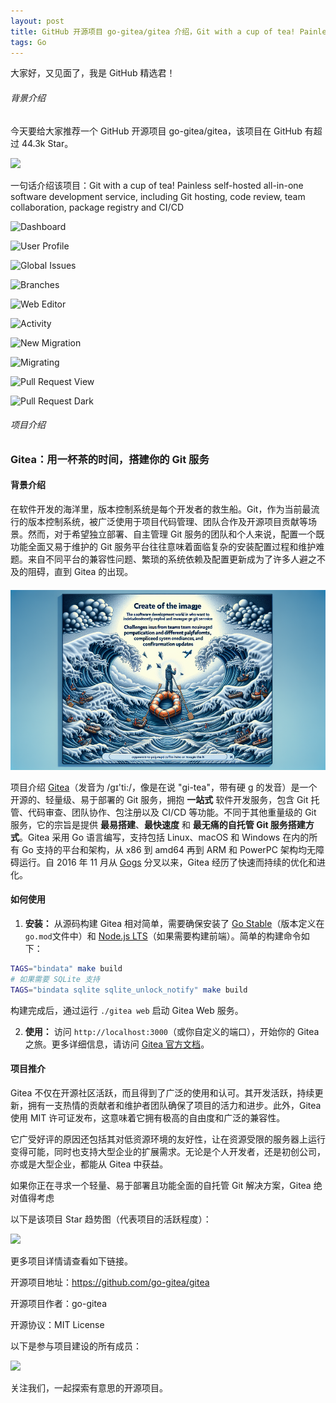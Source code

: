 ```yaml
---
layout: post
title: GitHub 开源项目 go-gitea/gitea 介绍，Git with a cup of tea! Painless self-hosted all-in-one software development service, including Git hosting, code review, team collaboration, package registry and CI/CD
tags: Go
---
```


大家好，又见面了，我是 GitHub 精选君！

###### 背景介绍

今天要给大家推荐一个 GitHub 开源项目 go-gitea/gitea，该项目在 GitHub 有超过 44.3k Star。

![](https://stats.deeptrain.net/repo/go-gitea/gitea/?theme=light)

一句话介绍该项目：Git with a cup of tea! Painless self-hosted all-in-one software development service, including Git hosting, code review, team collaboration, package registry and CI/CD




![Dashboard](https://dl.gitea.com/screenshots/home_timeline.png)

![User Profile](https://dl.gitea.com/screenshots/user_profile.png)

![Global Issues](https://dl.gitea.com/screenshots/global_issues.png)

![Branches](https://dl.gitea.com/screenshots/branches.png)

![Web Editor](https://dl.gitea.com/screenshots/web_editor.png)

![Activity](https://dl.gitea.com/screenshots/activity.png)

![New Migration](https://dl.gitea.com/screenshots/migration.png)

![Migrating](https://dl.gitea.com/screenshots/migration.gif)

![Pull Request View](https://image.ibb.co/e02dSb/6.png)

![Pull Request Dark](https://dl.gitea.com/screenshots/pull_requests_dark.png)


###### 项目介绍

### Gitea：用一杯茶的时间，搭建你的 Git 服务

#### 背景介绍
在软件开发的海洋里，版本控制系统是每个开发者的救生船。Git，作为当前最流行的版本控制系统，被广泛使用于项目代码管理、团队合作及开源项目贡献等场景。然而，对于希望独立部署、自主管理 Git 服务的团队和个人来说，配置一个既功能全面又易于维护的 Git 服务平台往往意味着面临复杂的安装配置过程和维护难题。来自不同平台的兼容性问题、繁琐的系统依赖及配置更新成为了许多人避之不及的阻碍，直到 Gitea 的出现。

#### 

![](https://raw.githubusercontent.com/ZhuPeng/pic/master/mac/compress_tmp-de1770fbaada52ec0f12693cf1a0e4a9.png)

项目介绍
[Gitea](https://github.com/go-gitea/gitea)（发音为 /ɡɪ'ti:/，像是在说 "gi-tea"，带有硬 g 的发音）是一个开源的、轻量级、易于部署的 Git 服务，拥抱 **一站式** 软件开发服务，包含 Git 托管、代码审查、团队协作、包注册以及 CI/CD 等功能。不同于其他重量级的 Git 服务，它的宗旨是提供 **最易搭建**、**最快速度** 和 **最无痛的自托管 Git 服务搭建方式**。Gitea 采用 Go 语言编写，支持包括 Linux、macOS 和 Windows 在内的所有 Go 支持的平台和架构，从 x86 到 amd64 再到 ARM 和 PowerPC 架构均无障碍运行。自 2016 年 11 月从 [Gogs](https://gogs.io) 分叉以来，Gitea 经历了快速而持续的优化和进化。

#### 如何使用
1. **安装：** 从源码构建 Gitea 相对简单，需要确保安装了 [Go Stable](https://go.dev/dl/)（版本定义在 `go.mod`文件中）和 [Node.js LTS](https://nodejs.org/en/download/)（如果需要构建前端）。简单的构建命令如下：

```bash
TAGS="bindata" make build
# 如果需要 SQLite 支持
TAGS="bindata sqlite sqlite_unlock_notify" make build
```

构建完成后，通过运行 `./gitea web` 启动 Gitea Web 服务。

2. **使用：** 访问 `http://localhost:3000`（或你自定义的端口），开始你的 Gitea 之旅。更多详细信息，请访问 [Gitea 官方文档](https://docs.gitea.com/)。

#### 项目推介
Gitea 不仅在开源社区活跃，而且得到了广泛的使用和认可。其开发活跃，持续更新，拥有一支热情的贡献者和维护者团队确保了项目的活力和进步。此外，Gitea 使用 MIT 许可证发布，这意味着它拥有极高的自由度和广泛的兼容性。

它广受好评的原因还包括其对低资源环境的友好性，让在资源受限的服务器上运行变得可能，同时也支持大型企业的扩展需求。无论是个人开发者，还是初创公司，亦或是大型企业，都能从 Gitea 中获益。

如果你正在寻求一个轻量、易于部署且功能全面的自托管 Git 解决方案，Gitea 绝对值得考虑

以下是该项目 Star 趋势图（代表项目的活跃程度）：

![](https://api.star-history.com/svg?repos=go-gitea/gitea&type=Timeline)

更多项目详情请查看如下链接。

开源项目地址：https://github.com/go-gitea/gitea 

开源项目作者：go-gitea

开源协议：MIT License

以下是参与项目建设的所有成员：

![](https://contrib.rocks/image?repo=go-gitea/gitea)

关注我们，一起探索有意思的开源项目。

